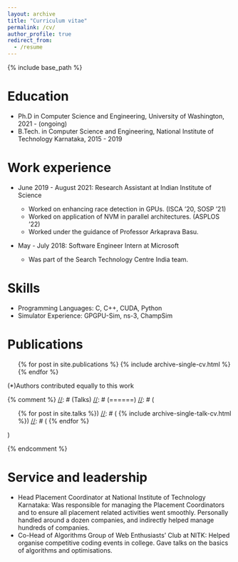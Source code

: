 ```yaml
---
layout: archive
title: "Curriculum vitae"
permalink: /cv/
author_profile: true
redirect_from:
  - /resume
---
```


{% include base_path %}

Education
======
* Ph.D in Computer Science and Engineering, University of Washington, 2021 - (ongoing)
* B.Tech. in Computer Science and Engineering, National Institute of Technology Karnataka, 2015 - 2019

Work experience
======
* June 2019 - August 2021: Research Assistant at Indian Institute of Science
  * Worked on enhancing race detection in GPUs. (ISCA ’20, SOSP ’21) 
  * Worked on application of NVM in parallel architectures. (ASPLOS ’22)
  * Worked under the guidance of Professor Arkaprava Basu.

* May - July 2018: Software Engineer Intern at Microsoft
  * Was part of the Search Technology Centre India team. 
  
Skills
======
* Programming Languages: C, C++, CUDA, Python 
* Simulator Experience: GPGPU-Sim, ns-3, ChampSim 

Publications
======
  <ul>{% for post in site.publications %}
    {% include archive-single-cv.html %}
  {% endfor %}</ul>
  (*)Authors contributed equally to this work
  
{% comment %}
[//]: # (Talks)
[//]: # (======)
[//]: # (  <ul>{% for post in site.talks %})
[//]: # (    {% include archive-single-talk-cv.html %})
[//]: # (  {% endfor %}</ul>)
  
[//]: # (Teaching)
[//]: # (======)
[//]: # (  <ul>{% for post in site.teaching %})
[//]: # (    {% include archive-single-cv.html %})
[//]: # (  {% endfor %}</ul>)
{% endcomment %}
  
Service and leadership
======
* Head Placement Coordinator at National Institute of Technology Karnataka: Was responsible for managing the Placement Coordinators and to ensure all placement related activities went smoothly. Personally handled around a dozen companies, and indirectly helped manage hundreds of companies. 
* Co-Head of Algorithms Group of Web Enthusiasts’ Club at NITK: Helped organise competitive coding events in college. Gave talks on the basics of algorithms and optimisations. 
